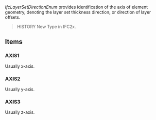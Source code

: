 _IfcLayerSetDirectionEnum_ provides identification of the axis of element geometry, denoting the layer set thickness direction, or direction of layer offsets.

<!-- end of short definition -->


> HISTORY New Type in IFC2x.

## Items

### AXIS1
Usually x-axis.

### AXIS2
Usually y-axis.

### AXIS3
Usually z-axis.

